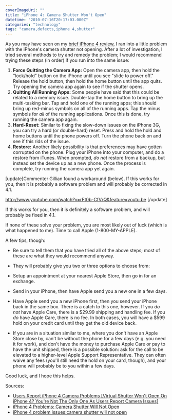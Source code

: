 ```yaml
---
coverImageUri: ""
title: "iPhone 4: Camera Shutter Won't Open"
datetime: "2010-07-16T20:17:03.000Z"
categories: "technology"
tags: "camera,defects,iphone 4,shutter"
---
```


As you may have seen on my [brief iPhone 4 review](https://www.brandonmartinez.com/2010/07/13/iphone-4/), I ran into a little problem with the iPhone's camera shutter not opening. After a lot of investigation, I tried several methods to try and remedy the problem; I would recommend trying these steps (in order) if you run into the same issue:

1. **Force Quitting the Camera App:** Open the camera app, then hold the "lock/hold" button on the iPhone until you see "slide to power off." Release the hold button, then hold the home button until the app quits. Try opening the camera app again to see if the shutter opens.
2. **Quitting All Running Apps:** Some people have said that this could be related to a memory issue. Double-tap the home button to bring up the multi-tasking bar. Tap and hold one of the running apps; this should bring up red-minus symbols on all of the running apps. Tap the minus symbols for _all_ of the running applications. Once this is done, try running the camera app again.
3. **Hard-Reset:** Similar to fixing the slow-down issues on the iPhone 3G, you can try a hard (or double-hard) reset. Press and hold the hold and home buttons until the phone powers off. Turn the phone back on and see if this rids of the issue.
4. **Restore:** Another likely possibility is that preferences may have gotten corrupted on the phone. Plug your iPhone into your computer, and do a restore from iTunes. When prompted, _do not_ restore from a backup, but instead set the device up as a new phone. Once the process is complete, try running the camera app yet again.

\[update\]Commenter Gillian found a workaround (below). If this works for you, then it is probably a software problem and will probably be corrected in 4.1.

http://www.youtube.com/watch?v=rFt0b-CfVrQ&feature=youtu.be \[/update\]

If this works for you, then it is definitely a software problem, and will probably be fixed in 4.1.

If none of these solve your problem, you are most likely out of luck (which is what happened to me). Time to call Apple (1-800-MY-APPLE).

A few tips, though:

- Be sure to tell them that you have tried all of the above steps; most of these are what they would recommend anyway.
- They will probably give you two or three options to choose from:

- Setup an appointment at your nearest Apple Store, then go in for an exchange.
- Send in your iPhone, then have Apple send you a new one in a few days.
- Have Apple send you a new iPhone first, then you send your iPhone back in the same box. There is a catch to this one, however. If you _do not_ have Apple Care, there is a $29.99 shipping and handling fee. If you _do_ have Apple Care, there is no fee. In both cases, you will have a $599 hold on your credit card until they get the old device back.

- If you are in a situation similar to me, where you don't have an Apple Store close by, can't be without the phone for a few days (e.g. you need it for work), and don't have the money to purchase Apple Care or pay to have the unit shipped, there is a possible solution: ask for the call to be elevated to a higher-level Apple Support Representative. They can often waive any fees (you'll still need the hold on your card, though), and your phone will probably be to you within a few days.

Good luck, and I hope this helps.

Sources:

- [Users Report iPhone 4 Camera Problems \[Virtual Shutter Won't Open On iPhone 4? You're Not The Only One As Users Report Camera Issues\]](http://nexus404.com/Blog/2010/06/24/users-report-iphone-4-camera-problems-virtual-shutter-wont-open-on-iphone-4-youre-not-the-only-one-as-users-report-camera-issues/)
- [iPhone 4 Problems: Camera Shutter Will Not Open](http://www.product-reviews.net/2010/06/25/iphone-4-problems-camera-shutter-will-not-open/)
- [iPhone 4 problem issues:camera shutter will not open](http://www.trendgadgetcenter.com/iphone-4-problem-issuescamera-shutter-will-not-open/)
